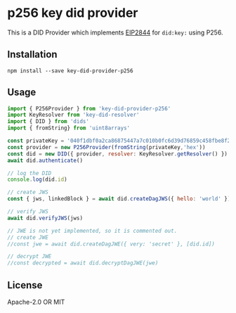 # p256 key did provider
This is a DID Provider which implements [EIP2844](https://eips.ethereum.org/EIPS/eip-2844) for `did:key:` using P256.

## Installation

```
npm install --save key-did-provider-p256
```

## Usage

```js
import { P256Provider } from 'key-did-provider-p256'
import KeyResolver from 'key-did-resolver'
import { DID } from 'dids'
import { fromString} from 'uint8arrays'

const privateKey = '040f1dbf0a2ca86875447a7c010b0fc6d39d76859c458fbe8f2bf775a40ad74a'
const provider = new P256Provider(fromString(privateKey,'hex'))
const did = new DID({ provider, resolver: KeyResolver.getResolver() })
await did.authenticate()

// log the DID
console.log(did.id)

// create JWS
const { jws, linkedBlock } = await did.createDagJWS({ hello: 'world' })

// verify JWS
await did.verifyJWS(jws)

// JWE is not yet implemented, so it is commented out.
// create JWE
//const jwe = await did.createDagJWE({ very: 'secret' }, [did.id])

// decrypt JWE
//const decrypted = await did.decryptDagJWE(jwe)
```

## License

Apache-2.0 OR MIT
